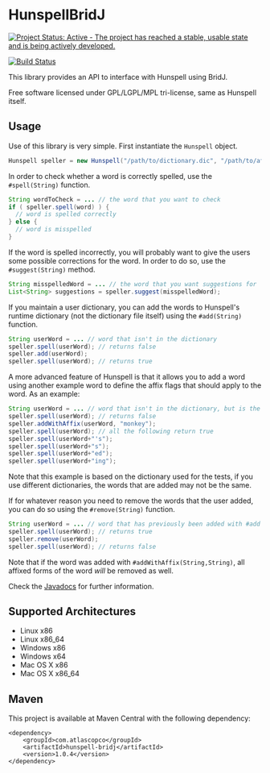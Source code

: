 HunspellBridJ
=============
[![Project Status: Active - The project has reached a stable, usable state and is being actively developed.](http://www.repostatus.org/badges/latest/active.svg)](http://www.repostatus.org/#active)

[![Build Status](https://travis-ci.org/thomas-joiner/HunspellBridJ.png)](https://travis-ci.org/thomas-joiner/HunspellBridJ)

This library provides an API to interface with Hunspell using BridJ.

Free software licensed under GPL/LGPL/MPL tri-license, same as Hunspell itself.

Usage
-----

Use of this library is very simple.  First instantiate the `Hunspell` object.

```java
Hunspell speller = new Hunspell("/path/to/dictionary.dic", "/path/to/affix.aff");
```

In order to check whether a word is correctly spelled, use the `#spell(String)` function.

```java
String wordToCheck = ... // the word that you want to check
if ( speller.spell(word) ) {
  // word is spelled correctly
} else {
  // word is misspelled
}
```

If the word is spelled incorrectly, you will probably want to give the users some possible corrections for the word.  In order to do so, use the `#suggest(String)` method.

```java
String misspelledWord = ... // the word that you want suggestions for
List<String> suggestions = speller.suggest(misspelledWord);
```

If you maintain a user dictionary, you can add the words to Hunspell's runtime dictionary (not the dictionary file itself) using the `#add(String)` function.

```java
String userWord = ... // word that isn't in the dictionary
speller.spell(userWord); // returns false
speller.add(userWord);
speller.spell(userWord); // returns true
```

A more advanced feature of Hunspell is that it allows you to add a word using another example word to define the affix flags that should apply to the word.  As an example:

```java
String userWord = ... // word that isn't in the dictionary, but is the same as "monkey"
speller.spell(userWord); // returns false
speller.addWithAffix(userWord, "monkey");
speller.spell(userWord); // all the following return true
speller.spell(userWord+"'s");
speller.spell(userWord+"s");
speller.spell(userWord+"ed");
speller.spell(userWord+"ing");
```

Note that this example is based on the dictionary used for the tests, if you use different dictionaries, the words that are added may not be the same.

If for whatever reason you need to remove the words that the user added, you can do so using the `#remove(String)` function.

```java
String userWord = ... // word that has previously been added with #add or #addWithAffix
speller.spell(userWord); // returns true
speller.remove(userWord);
speller.spell(userWord); // returns false
```

Note that if the word was added with `#addWithAffix(String,String)`, all affixed forms of the word *will* be removed as well.

Check the [Javadocs](http://thomas-joiner.github.com/HunspellBridJ/1.0.0-SNAPSHOT/apidocs) for further information.

Supported Architectures
-----------------------

* Linux x86
* Linux x86_64
* Windows x86
* Windows x64
* Mac OS X x86
* Mac OS X x86_64

Maven
-----
This project is available at Maven Central with the following dependency:
```
<dependency>
    <groupId>com.atlascopco</groupId>
    <artifactId>hunspell-bridj</artifactId>
    <version>1.0.4</version>
</dependency>
```
